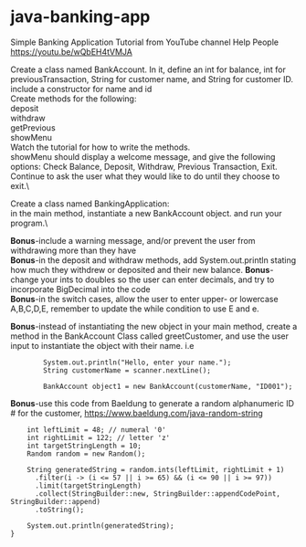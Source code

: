 # java-banking-app
Simple Banking Application Tutorial from YouTube channel Help People\
https://youtu.be/wQbEH4tVMJA

Create a class named BankAccount. In it, define an int for balance, int for previousTransaction, String for customer name, and String for customer ID.\
include a constructor for name and id\
Create methods for the following:\
deposit\
withdraw\
getPrevious\
showMenu\
Watch the tutorial for how to write the methods.\
showMenu should display a welcome message, and give the following options: Check Balance, Deposit, Withdraw, Previous Transaction, Exit.\
Continue to ask the user what they would like to do until they choose to exit.\

Create a class named BankingApplication:\
in the main method, instantiate a new BankAccount object. and run your program.\

**Bonus**-include a warning message, and/or prevent the user from withdrawing more than they have\
**Bonus**-in the deposit and withdraw methods, add System.out.println stating how much they withdrew or deposited and their new balance.
**Bonus**-change your ints to doubles so the user can enter decimals, and try to incorporate BigDecimal into the code\
**Bonus**-in the switch cases, allow the user to enter upper- or lowercase A,B,C,D,E, remember to update the while condition to use E and e.

**Bonus**-instead of instantiating the new object in your main method, create a method in the BankAccount Class called greetCustomer, and use the user input to instantiate the object with their name. i.e
```
        System.out.println("Hello, enter your name.");
        String customerName = scanner.nextLine();
       
        BankAccount object1 = new BankAccount(customerName, "ID001");
```
**Bonus**-use this code from Baeldung to generate a random alphanumeric ID # for the customer, https://www.baeldung.com/java-random-string
```public void givenUsingJava8_whenGeneratingRandomAlphanumericString_thenCorrect() {
    int leftLimit = 48; // numeral '0'
    int rightLimit = 122; // letter 'z'
    int targetStringLength = 10;
    Random random = new Random();

    String generatedString = random.ints(leftLimit, rightLimit + 1)
      .filter(i -> (i <= 57 || i >= 65) && (i <= 90 || i >= 97))
      .limit(targetStringLength)
      .collect(StringBuilder::new, StringBuilder::appendCodePoint, StringBuilder::append)
      .toString();

    System.out.println(generatedString);
}
```
